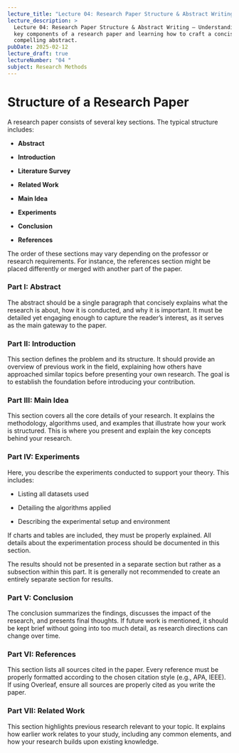 ```yaml
---
lecture_title: "Lecture 04: Research Paper Structure & Abstract Writing"
lecture_description: >
  Lecture 04: Research Paper Structure & Abstract Writing – Understanding the
  key components of a research paper and learning how to craft a concise,
  compelling abstract.
pubDate: 2025-02-12
lecture_draft: true
lectureNumber: "04 "
subject: Research Methods
---
```

# Structure of a Research Paper

A research paper consists of several key sections. The typical structure includes:

*   **Abstract**
    
*   **Introduction**
    
*   **Literature Survey**
    
*   **Related Work**
    
*   **Main Idea**
    
*   **Experiments**
    
*   **Conclusion**
    
*   **References**
    

The order of these sections may vary depending on the professor or research requirements. For instance, the references section might be placed differently or merged with another part of the paper.

### **Part I: Abstract**

The abstract should be a single paragraph that concisely explains what the research is about, how it is conducted, and why it is important. It must be detailed yet engaging enough to capture the reader’s interest, as it serves as the main gateway to the paper.

### **Part II: Introduction**

This section defines the problem and its structure. It should provide an overview of previous work in the field, explaining how others have approached similar topics before presenting your own research. The goal is to establish the foundation before introducing your contribution.

### **Part III: Main Idea**

This section covers all the core details of your research. It explains the methodology, algorithms used, and examples that illustrate how your work is structured. This is where you present and explain the key concepts behind your research.

### **Part IV: Experiments**

Here, you describe the experiments conducted to support your theory. This includes:

*   Listing all datasets used
    
*   Detailing the algorithms applied
    
*   Describing the experimental setup and environment
    

If charts and tables are included, they must be properly explained. All details about the experimentation process should be documented in this section.

The results should not be presented in a separate section but rather as a subsection within this part. It is generally not recommended to create an entirely separate section for results.

### **Part V: Conclusion**

The conclusion summarizes the findings, discusses the impact of the research, and presents final thoughts. If future work is mentioned, it should be kept brief without going into too much detail, as research directions can change over time.

### **Part VI: References**

This section lists all sources cited in the paper. Every reference must be properly formatted according to the chosen citation style (e.g., APA, IEEE). If using Overleaf, ensure all sources are properly cited as you write the paper.

### **Part VII: Related Work**

This section highlights previous research relevant to your topic. It explains how earlier work relates to your study, including any common elements, and how your research builds upon existing knowledge.